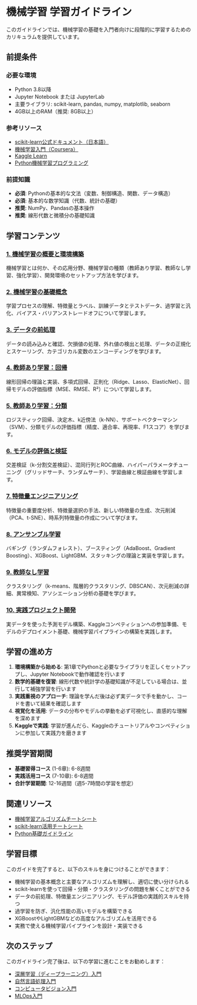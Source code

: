 # 機械学習 学習ガイドライン

このガイドラインでは、機械学習の基礎を入門者向けに段階的に学習するためのカリキュラムを提供しています。

## 前提条件
### 必要な環境
- Python 3.8以降
- Jupyter Notebook または JupyterLab
- 主要ライブラリ: scikit-learn, pandas, numpy, matplotlib, seaborn
- 4GB以上のRAM（推奨: 8GB以上）

### 参考リソース
- [scikit-learn公式ドキュメント（日本語）](https://scikit-learn.org/stable/)
- [機械学習入門（Coursera）](https://www.coursera.org/learn/machine-learning)
- [Kaggle Learn](https://www.kaggle.com/learn)
- [Python機械学習プログラミング](https://www.oreilly.co.jp/)

### 前提知識
- **必須**: Pythonの基本的な文法（変数、制御構造、関数、データ構造）
- **必須**: 基本的な数学知識（代数、統計の基礎）
- **推奨**: NumPy、Pandasの基本操作
- **推奨**: 線形代数と微積分の基礎知識

## 学習コンテンツ
### [1. 機械学習の概要と環境構築](https://fcircle-biz.github.io/tech_docs/guide/data-ai-category/data-ai/machine-learning/machine-learning-learning-material-1.html)
機械学習とは何か、その応用分野、機械学習の種類（教師あり学習、教師なし学習、強化学習）、開発環境のセットアップ方法を学びます。

### [2. 機械学習の基礎概念](https://fcircle-biz.github.io/tech_docs/guide/data-ai-category/data-ai/machine-learning/machine-learning-learning-material-2.html)
学習プロセスの理解、特徴量とラベル、訓練データとテストデータ、過学習と汎化、バイアス・バリアンストレードオフについて学習します。

### [3. データの前処理](https://fcircle-biz.github.io/tech_docs/guide/data-ai-category/data-ai/machine-learning/machine-learning-learning-material-3.html)
データの読み込みと確認、欠損値の処理、外れ値の検出と処理、データの正規化とスケーリング、カテゴリカル変数のエンコーディングを学びます。

### [4. 教師あり学習：回帰](https://fcircle-biz.github.io/tech_docs/guide/data-ai-category/data-ai/machine-learning/machine-learning-learning-material-4.html)
線形回帰の理論と実装、多項式回帰、正則化（Ridge、Lasso、ElasticNet）、回帰モデルの評価指標（MSE、RMSE、R²）について学習します。

### [5. 教師あり学習：分類](https://fcircle-biz.github.io/tech_docs/guide/data-ai-category/data-ai/machine-learning/machine-learning-learning-material-5.html)
ロジスティック回帰、決定木、k近傍法（k-NN）、サポートベクターマシン（SVM）、分類モデルの評価指標（精度、適合率、再現率、F1スコア）を学びます。

### [6. モデルの評価と検証](https://fcircle-biz.github.io/tech_docs/guide/data-ai-category/data-ai/machine-learning/machine-learning-learning-material-6.html)
交差検証（k-分割交差検証）、混同行列とROC曲線、ハイパーパラメータチューニング（グリッドサーチ、ランダムサーチ）、学習曲線と検証曲線を学習します。

### [7. 特徴量エンジニアリング](https://fcircle-biz.github.io/tech_docs/guide/data-ai-category/data-ai/machine-learning/machine-learning-learning-material-7.html)
特徴量の重要度分析、特徴量選択の手法、新しい特徴量の生成、次元削減（PCA、t-SNE）、時系列特徴量の作成について学びます。

### [8. アンサンブル学習](https://fcircle-biz.github.io/tech_docs/guide/data-ai-category/data-ai/machine-learning/machine-learning-learning-material-8.html)
バギング（ランダムフォレスト）、ブースティング（AdaBoost、Gradient Boosting）、XGBoost、LightGBM、スタッキングの理論と実装を学習します。

### [9. 教師なし学習](https://fcircle-biz.github.io/tech_docs/guide/data-ai-category/data-ai/machine-learning/machine-learning-learning-material-9.html)
クラスタリング（k-means、階層的クラスタリング、DBSCAN）、次元削減の詳細、異常検知、アソシエーション分析の基礎を学びます。

### [10. 実践プロジェクト開発](https://fcircle-biz.github.io/tech_docs/guide/data-ai-category/data-ai/machine-learning/machine-learning-learning-material-10.html)
実データを使った予測モデル構築、Kaggleコンペティションへの参加準備、モデルのデプロイメント基礎、機械学習パイプラインの構築を実践します。

## 学習の進め方
1. **環境構築から始める**: 第1章でPythonと必要なライブラリを正しくセットアップし、Jupyter Notebookで動作確認を行います
2. **数学的基礎を復習**: 線形代数や統計学の基礎知識が不足している場合は、並行して補強学習を行います
3. **実践重視のアプローチ**: 理論を学んだ後は必ず実データで手を動かし、コードを書いて結果を確認します
4. **視覚化を活用**: データの分布やモデルの挙動を必ず可視化し、直感的な理解を深めます
5. **Kaggleで実践**: 学習が進んだら、Kaggleのチュートリアルやコンペティションに参加して実践力を磨きます

## 推奨学習期間
- **基礎習得コース** (1-6章): 6-8週間
- **実践活用コース** (7-10章): 6-8週間
- **合計学習期間**: 12-16週間（週5-7時間の学習を想定）

## 関連リソース
- [機械学習アルゴリズムチートシート](https://fcircle-biz.github.io/tech_docs/cheatsheet/machine-learning/ml-algorithms-cheatsheet.html)
- [scikit-learn活用チートシート](https://fcircle-biz.github.io/tech_docs/cheatsheet/machine-learning/scikit-learn-cheatsheet.html)
- [Python基礎ガイドライン](https://fcircle-biz.github.io/tech_docs/guide/python-ecosystem/python/README.html)

## 学習目標
このガイドを完了すると、以下のスキルを身につけることができます：
- 機械学習の基本概念と主要なアルゴリズムを理解し、適切に使い分けられる
- scikit-learnを使って回帰・分類・クラスタリングの問題を解くことができる
- データの前処理、特徴量エンジニアリング、モデル評価の実践的スキルを持つ
- 過学習を防ぎ、汎化性能の高いモデルを構築できる
- XGBoostやLightGBMなどの高度なアルゴリズムを活用できる
- 実務で使える機械学習パイプラインを設計・実装できる

## 次のステップ
このガイドライン完了後は、以下の学習に進むことをお勧めします：
- [深層学習（ディープラーニング）入門](https://fcircle-biz.github.io/tech_docs/guide/data-ai/deep-learning/README.html)
- [自然言語処理入門](https://fcircle-biz.github.io/tech_docs/guide/data-ai/nlp/README.html)
- [コンピュータビジョン入門](https://fcircle-biz.github.io/tech_docs/guide/data-ai/computer-vision/README.html)
- [MLOps入門](https://fcircle-biz.github.io/tech_docs/guide/data-ai/mlops/README.html)
